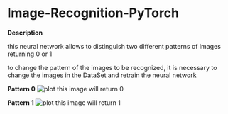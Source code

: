 # Image-Recognition-PyTorch

**Description**

this neural network allows to distinguish two different patterns of images returning 0 or 1

to change the pattern of the images to be recognized, it is necessary to change the images in the DataSet and retrain the neural network

**Pattern 0**
![plot](./readme_images/example2)
this image will return 0

**Pattern 1**
![plot](./readme_images/example1)
this image will return 1
 
